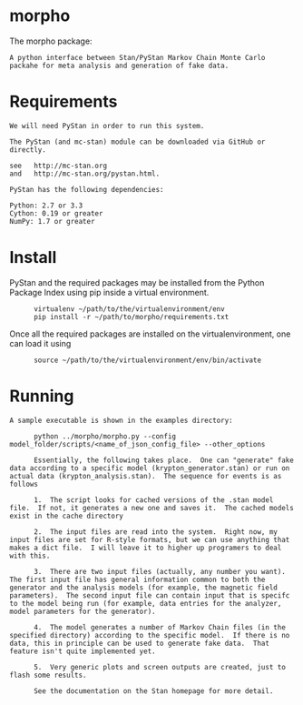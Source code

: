 morpho
======
The morpho package:

    A python interface between Stan/PyStan Markov Chain Monte Carlo packahe for meta analysis and generation of fake data.


Requirements
======
	We will need PyStan in order to run this system.

	The PyStan (and mc-stan) module can be downloaded via GitHub or directly.

	see   http://mc-stan.org
	and   http://mc-stan.org/pystan.html.

	PyStan has the following dependencies:

	Python: 2.7 or 3.3
	Cython: 0.19 or greater
	NumPy: 1.7 or greater

Install
======
  PyStan and the required packages may be installed from the Python Package Index using pip inside a virtual environment.
  
  	  	  virtualenv ~/path/to/the/virtualenvironment/env
	  	  pip install -r ~/path/to/morpho/requirements.txt
                  
  Once all the required packages are installed on the virtualenvironment, one can load it using
  
	  	  source ~/path/to/the/virtualenvironment/env/bin/activate

Running
======
	A sample executable is shown in the examples directory:

	  	  python ../morpho/morpho.py --config  model_folder/scripts/<name_of_json_config_file> --other_options

		  Essentially, the following takes place.  One can "generate" fake data according to a specific model (krypton_generator.stan) or run on actual data (krypton_analysis.stan).  The sequence for events is as follows

		  1.  The script looks for cached versions of the .stan model file.  If not, it generates a new one and saves it.  The cached models exist in the cache directory

		  2.  The input files are read into the system.  Right now, my input files are set for R-style formats, but we can use anything that makes a dict file.  I will leave it to higher up programers to deal with this.

		  3.  There are two input files (actually, any number you want).  The first input file has general information common to both the generator and the analysis models (for example, the magnetic field parameters).  The second input file can contain input that is specifc to the model being run (for example, data entries for the analyzer, model parameters for the generator).

		  4.  The model generates a number of Markov Chain files (in the specified directory) according to the specific model.  If there is no data, this in principle can be used to generate fake data.  That feature isn't quite implemented yet.

		  5.  Very generic plots and screen outputs are created, just to flash some results.

		  See the documentation on the Stan homepage for more detail.
